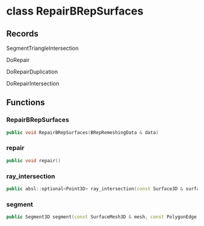 # class RepairBRepSurfaces


## Records

SegmentTriangleIntersection

DoRepair

DoRepairDuplication

DoRepairIntersection



## Functions

### RepairBRepSurfaces

```cpp
public void RepairBRepSurfaces(BRepRemeshingData & data)
```


### repair

```cpp
public void repair()
```


### ray_intersection

```cpp
public absl::optional<Point3D> ray_intersection(const Surface3D & surface, const TriangulatedSurface3D & input_mesh, const Vector3D & direction, const Point3D & origin)
```


### segment

```cpp
public Segment3D segment(const SurfaceMesh3D & mesh, const PolygonEdge & edge)
```




